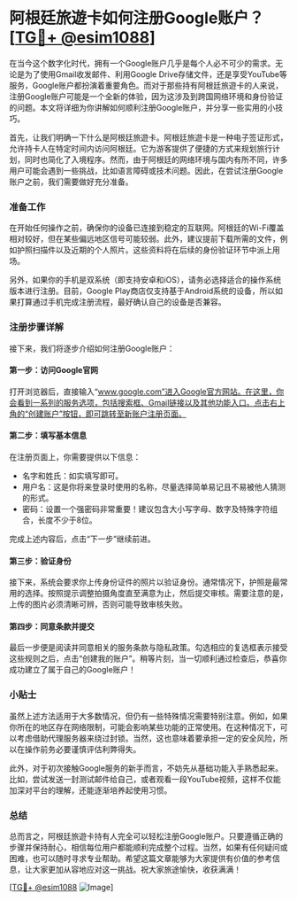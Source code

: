 # 阿根廷旅遊卡如何注册Google账户？[[TG💪+ @esim1088](https://t.me/s/esim1088)]

在当今这个数字化时代，拥有一个Google账户几乎是每个人必不可少的需求。无论是为了使用Gmail收发邮件、利用Google Drive存储文件，还是享受YouTube等服务，Google账户都扮演着重要角色。而对于那些持有阿根廷旅遊卡的人来说，注册Google账户可能是一个全新的体验，因为这涉及到跨国网络环境和身份验证的问题。本文将详细为你讲解如何顺利注册Google账户，并分享一些实用的小技巧。

首先，让我们明确一下什么是阿根廷旅遊卡。阿根廷旅遊卡是一种电子签证形式，允许持卡人在特定时间内访问阿根廷。它为游客提供了便捷的方式来规划旅行计划，同时也简化了入境程序。然而，由于阿根廷的网络环境与国内有所不同，许多用户可能会遇到一些挑战，比如语言障碍或技术问题。因此，在尝试注册Google账户之前，我们需要做好充分准备。

### 准备工作

在开始任何操作之前，确保你的设备已连接到稳定的互联网。阿根廷的Wi-Fi覆盖相对较好，但在某些偏远地区信号可能较弱。此外，建议提前下载所需的文件，例如护照扫描件以及近期的个人照片。这些资料将在后续的身份验证环节中派上用场。

另外，如果你的手机是双系统（即支持安卓和iOS），请务必选择适合的操作系统版本进行注册。目前，Google Play商店仅支持基于Android系统的设备，所以如果打算通过手机完成注册流程，最好确认自己的设备是否兼容。

### 注册步骤详解

接下来，我们将逐步介绍如何注册Google账户：

#### 第一步：访问Google官网

打开浏览器后，直接输入“www.google.com”进入Google官方网站。在这里，你会看到一系列的服务选项，包括搜索框、Gmail链接以及其他功能入口。点击右上角的“创建账户”按钮，即可跳转至新账户注册页面。

#### 第二步：填写基本信息

在注册页面上，你需要提供以下信息：
- 名字和姓氏：如实填写即可。
- 用户名：这是你将来登录时使用的名称，尽量选择简单易记且不易被他人猜测的形式。
- 密码：设置一个强密码非常重要！建议包含大小写字母、数字及特殊字符组合，长度不少于8位。

完成上述内容后，点击“下一步”继续前进。

#### 第三步：验证身份

接下来，系统会要求你上传身份证件的照片以验证身份。通常情况下，护照是最常用的选择。按照提示调整拍摄角度直至满意为止，然后提交审核。需要注意的是，上传的图片必须清晰可辨，否则可能导致审核失败。

#### 第四步：同意条款并提交

最后一步便是阅读并同意相关的服务条款与隐私政策。勾选相应的复选框表示接受这些规则之后，点击“创建我的账户”。稍等片刻，当一切顺利通过检查后，恭喜你成功建立了属于自己的Google账户！

### 小贴士

虽然上述方法适用于大多数情况，但仍有一些特殊情况需要特别注意。例如，如果你所在的地区存在网络限制，可能会影响某些功能的正常使用。在这种情况下，可以考虑借助代理服务器来绕过封锁。当然，这也意味着要承担一定的安全风险，所以在操作前务必要谨慎评估利弊得失。

此外，对于初次接触Google服务的新手而言，不妨先从基础功能入手熟悉起来。比如，尝试发送一封测试邮件给自己，或者观看一段YouTube视频，这样不仅能加深对平台的理解，还能逐渐培养起使用习惯。

### 总结

总而言之，阿根廷旅遊卡持有人完全可以轻松注册Google账户。只要遵循正确的步骤并保持耐心，相信每位用户都能顺利完成整个过程。当然，如果有任何疑问或困难，也可以随时寻求专业帮助。希望这篇文章能够为大家提供有价值的参考信息，让大家更加从容地应对这一挑战。祝大家旅途愉快，收获满满！

[[TG💪+ @esim1088](https://t.me/s/esim1088) ![Image](https://i.postimg.cc/4NQfJmqS/Snipaste-2025-05-13-00-14-12.png)]